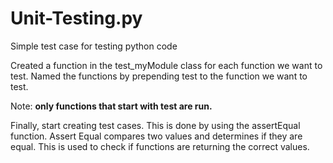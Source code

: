 # Unit-Testing.py
Simple test case for testing python code

Created a function in the test_myModule class for each function we want to test. Named the functions by prepending test to the function we want to test.

Note: **only functions that start with test are run.**

Finally, start creating test cases. This is done by using the assertEqual function. Assert Equal compares two values and determines if they are equal. This is used to check if functions are returning the correct values.

